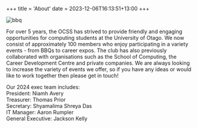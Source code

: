 +++
title = 'About'
date = 2023-12-06T16:13:51+13:00
+++

![bbq](/images/bbq1.jpg)

For over 5 years, the OCSS has strived to provide friendly and engaging opportunities for computing students at the University of Otago. We now consist of approximately 100 members who enjoy participating in a variety events - from BBQs to career expos. The club has also previously collaborated with organisations such as the School of Computing, the Career Development Centre and private companies. We are always looking to increase the variety of events we offer, so if you have any ideas or would like to work together then please get in touch!

  
Our 2024 exec team includes:  
President: Niamh Avery  
Treasurer: Thomas Prior  
Secretary: Shyamalima Shreya Das  
IT Manager: Aaron Rumpler   
General Executive: Jackson Kelly 


